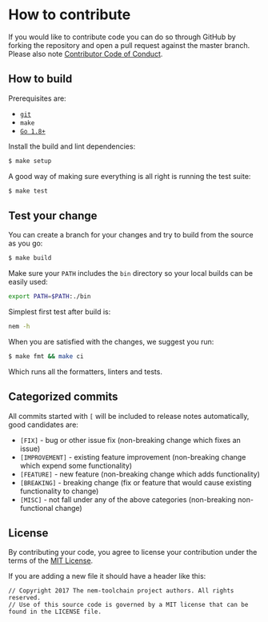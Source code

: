 # How to contribute

If you would like to contribute code you can do so through GitHub by forking
the repository and open a pull request against the master branch.
Please also note [Contributor Code of Conduct](CODE_OF_CONDUCT.md).

## How to build

Prerequisites are:

* [`git`](https://git-scm.com)
* `make`
* [`Go 1.8+`](http://golang.org/doc/install)

Install the build and lint dependencies:

``` sh
$ make setup
```

A good way of making sure everything is all right is running the test suite:

``` sh
$ make test
```

## Test your change

You can create a branch for your changes and try to build from the source as you go:

``` sh
$ make build
```

Make sure your `PATH` includes the `bin` directory so your local builds can be easily used:

```bash
export PATH=$PATH:./bin
```

Simplest first test after build is:

```bash
nem -h
```

When you are satisfied with the changes, we suggest you run:

``` sh
$ make fmt && make ci
```

Which runs all the formatters, linters and tests.

## Categorized commits

All commits started with `[` will be included to release notes automatically, good candidates are:

* `[FIX]` - bug or other issue fix (non-breaking change which fixes an issue)
* `[IMPROVEMENT]` - existing feature improvement (non-breaking change which expend some functionality)
* `[FEATURE]` - new feature (non-breaking change which adds functionality)
* `[BREAKING]` - breaking change (fix or feature that would cause existing functionality to change)
* `[MISC]` - not fall under any of the above categories (non-breaking non-functional change)

## License

By contributing your code, you agree to license your contribution under the terms of the
[MIT License](LICENSE).

If you are adding a new file it should have a header like this:

```
// Copyright 2017 The nem-toolchain project authors. All rights reserved.
// Use of this source code is governed by a MIT license that can be found in the LICENSE file.
 ```
